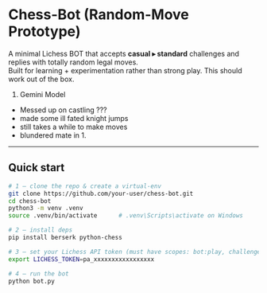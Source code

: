# Chess-Bot (Random-Move Prototype)

A minimal Lichess BOT that accepts **casual ▸ standard** challenges and
replies with totally random legal moves.  
Built for learning + experimentation rather than strong play.
This should work out of the box.

1. Gemini Model 
 - Messed up on castling ??? 
 - made some ill fated knight jumps
 - still takes a while to make moves
 - blundered mate in 1. 

---

## Quick start

```bash
# 1 – clone the repo & create a virtual-env
git clone https://github.com/your-user/chess-bot.git
cd chess-bot
python3 -m venv .venv
source .venv/bin/activate      # .venv\Scripts\activate on Windows

# 2 – install deps
pip install berserk python-chess

# 3 – set your Lichess API token (must have scopes: bot:play, challenge:read, challenge:write)
export LICHESS_TOKEN=pa_xxxxxxxxxxxxxxxxx

# 4 – run the bot
python bot.py



